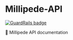 # Millipede-API

[![GuardRails badge](https://badges.production.guardrails.io/moul/millipede-api.svg)](https://www.guardrails.io)

:bug: Millipede API documentation
